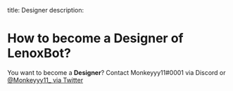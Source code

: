 title: Designer
description:

# How to become a Designer of LenoxBot?

You want to become a **Designer**? Contact Monkeyyy11#0001 via Discord or [@Monkeyyy11_ via Twitter](https://twitter.com/Monkeyyy11_)

